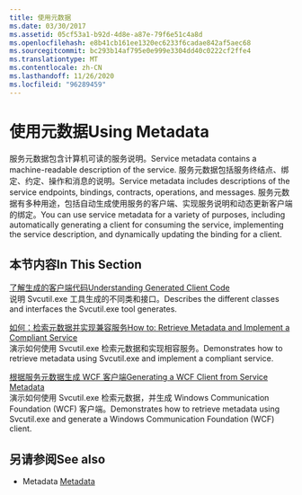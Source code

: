 ```yaml
---
title: 使用元数据
ms.date: 03/30/2017
ms.assetid: 05cf53a1-b92d-4d8e-a87e-79f6e51c4a8d
ms.openlocfilehash: e8b41cb161ee1320ec6233f6cadae842af5aec68
ms.sourcegitcommit: bc293b14af795e0e999e3304dd40c0222cf2ffe4
ms.translationtype: MT
ms.contentlocale: zh-CN
ms.lasthandoff: 11/26/2020
ms.locfileid: "96289459"
---
```

# <a name="using-metadata"></a><span data-ttu-id="b1598-102">使用元数据</span><span class="sxs-lookup"><span data-stu-id="b1598-102">Using Metadata</span></span>

<span data-ttu-id="b1598-103">服务元数据包含计算机可读的服务说明。</span><span class="sxs-lookup"><span data-stu-id="b1598-103">Service metadata contains a machine-readable description of the service.</span></span> <span data-ttu-id="b1598-104">服务元数据包括服务终结点、绑定、约定、操作和消息的说明。</span><span class="sxs-lookup"><span data-stu-id="b1598-104">Service metadata includes descriptions of the service endpoints, bindings, contracts, operations, and messages.</span></span> <span data-ttu-id="b1598-105">服务元数据有多种用途，包括自动生成使用服务的客户端、实现服务说明和动态更新客户端的绑定。</span><span class="sxs-lookup"><span data-stu-id="b1598-105">You can use service metadata for a variety of purposes, including automatically generating a client for consuming the service, implementing the service description, and dynamically updating the binding for a client.</span></span>  
  
## <a name="in-this-section"></a><span data-ttu-id="b1598-106">本节内容</span><span class="sxs-lookup"><span data-stu-id="b1598-106">In This Section</span></span>  

 [<span data-ttu-id="b1598-107">了解生成的客户端代码</span><span class="sxs-lookup"><span data-stu-id="b1598-107">Understanding Generated Client Code</span></span>](understanding-generated-client-code.md)  
 <span data-ttu-id="b1598-108">说明 Svcutil.exe 工具生成的不同类和接口。</span><span class="sxs-lookup"><span data-stu-id="b1598-108">Describes the different classes and interfaces the Svcutil.exe tool generates.</span></span>  
  
 [<span data-ttu-id="b1598-109">如何：检索元数据并实现兼容服务</span><span class="sxs-lookup"><span data-stu-id="b1598-109">How to: Retrieve Metadata and Implement a Compliant Service</span></span>](how-to-retrieve-metadata-and-implement-a-compliant-service.md)  
 <span data-ttu-id="b1598-110">演示如何使用 Svcutil.exe 检索元数据和实现相容服务。</span><span class="sxs-lookup"><span data-stu-id="b1598-110">Demonstrates how to retrieve metadata using Svcutil.exe and implement a compliant service.</span></span>  
  
 [<span data-ttu-id="b1598-111">根据服务元数据生成 WCF 客户端</span><span class="sxs-lookup"><span data-stu-id="b1598-111">Generating a WCF Client from Service Metadata</span></span>](generating-a-wcf-client-from-service-metadata.md)  
 <span data-ttu-id="b1598-112">演示如何使用 Svcutil.exe 检索元数据，并生成 Windows Communication Foundation (WCF) 客户端。</span><span class="sxs-lookup"><span data-stu-id="b1598-112">Demonstrates how to retrieve metadata using Svcutil.exe and generate a Windows Communication Foundation (WCF) client.</span></span>  
  
## <a name="see-also"></a><span data-ttu-id="b1598-113">另请参阅</span><span class="sxs-lookup"><span data-stu-id="b1598-113">See also</span></span>

- <span data-ttu-id="b1598-114">Metadata </span><span class="sxs-lookup"><span data-stu-id="b1598-114">[Metadata](metadata.md)</span></span>
